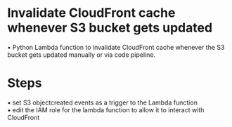 # Invalidate CloudFront cache whenever S3 bucket gets updated


• Python Lambda function to invalidate CloudFront cache whenever the S3 bucket gets updated manually or via code pipeline.

# Steps


• set S3 objectcreated events as a trigger to the Lambda function </br>
• edit the IAM role for the lambda function to allow it to interact with CloudFront </br>



